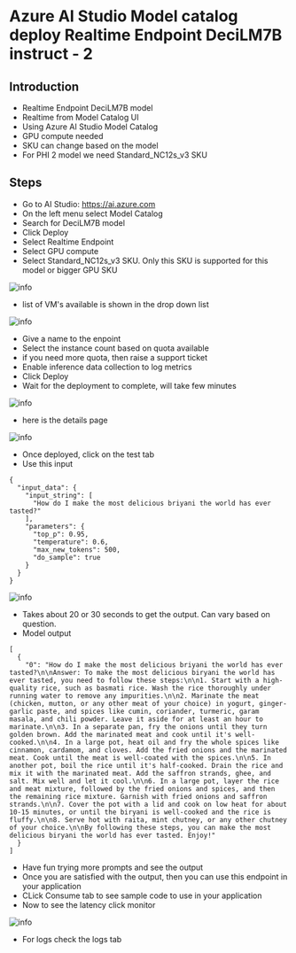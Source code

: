 # Azure AI Studio Model catalog deploy Realtime Endpoint DeciLM7B instruct - 2

## Introduction

- Realtime Endpoint DeciLM7B model
- Realtime from Model Catalog UI
- Using Azure AI Studio Model Catalog
- GPU compute needed
- SKU can change based on the model
- For PHI 2 model we need Standard_NC12s_v3 SKU
  

## Steps

- Go to AI Studio: https://ai.azure.com
- On the left menu select Model Catalog
- Search for DeciLM7B model
- Click Deploy
- Select Realtime Endpoint
- Select GPU compute
- Select Standard_NC12s_v3 SKU. Only this SKU is supported for this model or bigger GPU SKU

![info](https://github.com/balakreshnan/Samples2024/blob/main/modelcatalog/images/endpointdeciLM7b-1.jpg 'RagChat')

- list of VM's available is shown in the drop down list

![info](https://github.com/balakreshnan/Samples2024/blob/main/modelcatalog/images/endpointdeciLM7b-2.jpg 'RagChat')

- Give a name to the enpoint
- Select the instance count based on quota available
- if you need more quota, then raise a support ticket
- Enable inference data collection to log metrics
- Click Deploy
- Wait for the deployment to complete, will take few minutes

![info](https://github.com/balakreshnan/Samples2024/blob/main/modelcatalog/images/endpointdeciLM7b-3.jpg 'RagChat')

- here is the details page

![info](https://github.com/balakreshnan/Samples2024/blob/main/modelcatalog/images/endpointdeciLM7b-4.jpg 'RagChat')

- Once deployed, click on the test tab
- Use this input

```
{
  "input_data": {
    "input_string": [
      "How do I make the most delicious briyani the world has ever tasted?"
    ],
    "parameters": {
      "top_p": 0.95,
      "temperature": 0.6,
      "max_new_tokens": 500,
      "do_sample": true
    }
  }
}
```

![info](https://github.com/balakreshnan/Samples2024/blob/main/modelcatalog/images/endpointdeciLM7b-5.jpg 'RagChat')

- Takes about 20 or 30 seconds to get the output. Can vary based on question.
- Model output

```
[
  {
    "0": "How do I make the most delicious briyani the world has ever tasted?\n\nAnswer: To make the most delicious biryani the world has ever tasted, you need to follow these steps:\n\n1. Start with a high-quality rice, such as basmati rice. Wash the rice thoroughly under running water to remove any impurities.\n\n2. Marinate the meat (chicken, mutton, or any other meat of your choice) in yogurt, ginger-garlic paste, and spices like cumin, coriander, turmeric, garam masala, and chili powder. Leave it aside for at least an hour to marinate.\n\n3. In a separate pan, fry the onions until they turn golden brown. Add the marinated meat and cook until it's well-cooked.\n\n4. In a large pot, heat oil and fry the whole spices like cinnamon, cardamom, and cloves. Add the fried onions and the marinated meat. Cook until the meat is well-coated with the spices.\n\n5. In another pot, boil the rice until it's half-cooked. Drain the rice and mix it with the marinated meat. Add the saffron strands, ghee, and salt. Mix well and let it cool.\n\n6. In a large pot, layer the rice and meat mixture, followed by the fried onions and spices, and then the remaining rice mixture. Garnish with fried onions and saffron strands.\n\n7. Cover the pot with a lid and cook on low heat for about 10-15 minutes, or until the biryani is well-cooked and the rice is fluffy.\n\n8. Serve hot with raita, mint chutney, or any other chutney of your choice.\n\nBy following these steps, you can make the most delicious biryani the world has ever tasted. Enjoy!"
  }
]
```

- Have fun trying more prompts and see the output
- Once you are satisfied with the output, then you can use this endpoint in your application
- CLick Consume tab to see sample code to use in your application
- Now to see the latency click monitor

![info](https://github.com/balakreshnan/Samples2024/blob/main/modelcatalog/images/endpointdeciLM7b-6.jpg 'RagChat')

- For logs check the logs tab